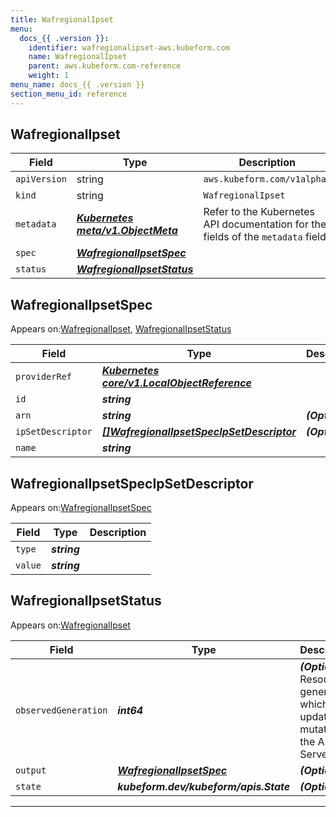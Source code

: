```yaml
---
title: WafregionalIpset
menu:
  docs_{{ .version }}:
    identifier: wafregionalipset-aws.kubeform.com
    name: WafregionalIpset
    parent: aws.kubeform.com-reference
    weight: 1
menu_name: docs_{{ .version }}
section_menu_id: reference
---
```


## WafregionalIpset
| Field | Type | Description |
| ------ | ----- | ----------- |
| `apiVersion` | string | `aws.kubeform.com/v1alpha1` |
|    `kind` | string | `WafregionalIpset` |
| `metadata` | ***[Kubernetes meta/v1.ObjectMeta](https://kubernetes.io/docs/reference/generated/kubernetes-api/v1.13/#objectmeta-v1-meta)***|Refer to the Kubernetes API documentation for the fields of the `metadata` field.|
| `spec` | ***[WafregionalIpsetSpec](#WafregionalIpsetSpec)***||
| `status` | ***[WafregionalIpsetStatus](#WafregionalIpsetStatus)***||
## WafregionalIpsetSpec

Appears on:[WafregionalIpset](#WafregionalIpset), [WafregionalIpsetStatus](#WafregionalIpsetStatus)

| Field | Type | Description |
| ------ | ----- | ----------- |
| `providerRef` | ***[Kubernetes core/v1.LocalObjectReference](https://kubernetes.io/docs/reference/generated/kubernetes-api/v1.13/#localobjectreference-v1-core)***||
| `id` | ***string***||
| `arn` | ***string***| ***(Optional)*** |
| `ipSetDescriptor` | ***[[]WafregionalIpsetSpecIpSetDescriptor](#WafregionalIpsetSpecIpSetDescriptor)***| ***(Optional)*** |
| `name` | ***string***||
## WafregionalIpsetSpecIpSetDescriptor

Appears on:[WafregionalIpsetSpec](#WafregionalIpsetSpec)

| Field | Type | Description |
| ------ | ----- | ----------- |
| `type` | ***string***||
| `value` | ***string***||
## WafregionalIpsetStatus

Appears on:[WafregionalIpset](#WafregionalIpset)

| Field | Type | Description |
| ------ | ----- | ----------- |
| `observedGeneration` | ***int64***| ***(Optional)*** Resource generation, which is updated on mutation by the API Server.|
| `output` | ***[WafregionalIpsetSpec](#WafregionalIpsetSpec)***| ***(Optional)*** |
| `state` | ***kubeform.dev/kubeform/apis.State***| ***(Optional)*** |
---
